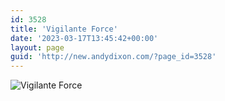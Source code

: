 ```yaml
---
id: 3528
title: 'Vigilante Force'
date: '2023-03-17T13:45:42+00:00'
layout: page
guid: 'http://new.andydixon.com/?page_id=3528'
---
```


![Vigilante Force](https://i0.wp.com/assets.g8x2.ldn.idrivee2-23.com/posters/Vigilante%20Force%2001.jpg?w=1200&ssl=1 "Vigilante Force")
